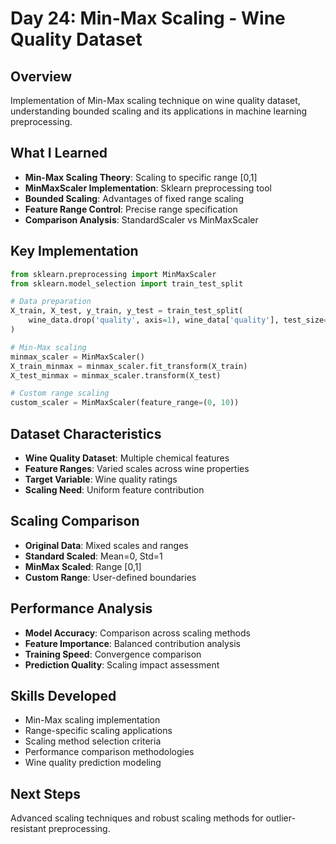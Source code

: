 # Day 24: Min-Max Scaling - Wine Quality Dataset

## Overview
Implementation of Min-Max scaling technique on wine quality dataset, understanding bounded scaling and its applications in machine learning preprocessing.

## What I Learned
- **Min-Max Scaling Theory**: Scaling to specific range [0,1]
- **MinMaxScaler Implementation**: Sklearn preprocessing tool
- **Bounded Scaling**: Advantages of fixed range scaling
- **Feature Range Control**: Precise range specification
- **Comparison Analysis**: StandardScaler vs MinMaxScaler

## Key Implementation
```python
from sklearn.preprocessing import MinMaxScaler
from sklearn.model_selection import train_test_split

# Data preparation
X_train, X_test, y_train, y_test = train_test_split(
    wine_data.drop('quality', axis=1), wine_data['quality'], test_size=0.2
)

# Min-Max scaling
minmax_scaler = MinMaxScaler()
X_train_minmax = minmax_scaler.fit_transform(X_train)
X_test_minmax = minmax_scaler.transform(X_test)

# Custom range scaling
custom_scaler = MinMaxScaler(feature_range=(0, 10))
```

## Dataset Characteristics
- **Wine Quality Dataset**: Multiple chemical features
- **Feature Ranges**: Varied scales across wine properties
- **Target Variable**: Wine quality ratings
- **Scaling Need**: Uniform feature contribution

## Scaling Comparison
- **Original Data**: Mixed scales and ranges
- **Standard Scaled**: Mean=0, Std=1
- **MinMax Scaled**: Range [0,1]
- **Custom Range**: User-defined boundaries

## Performance Analysis
- **Model Accuracy**: Comparison across scaling methods
- **Feature Importance**: Balanced contribution analysis
- **Training Speed**: Convergence comparison
- **Prediction Quality**: Scaling impact assessment

## Skills Developed
- Min-Max scaling implementation
- Range-specific scaling applications
- Scaling method selection criteria
- Performance comparison methodologies
- Wine quality prediction modeling

## Next Steps
Advanced scaling techniques and robust scaling methods for outlier-resistant preprocessing.